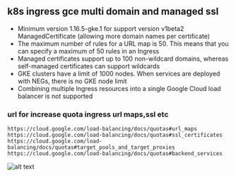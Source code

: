 ## k8s ingress gce multi domain and managed ssl
- Minimum version 1.16.5-gke.1  for support version v1beta2 ManagedCertificate (allowing more domain names per certificate)
- The maximum number of rules for a URL map is 50. This means that you can specify a maximum of 50 rules in an Ingress
- Managed certificates support up to 100 non-wildcard domains, whereas self-managed certificates can support wildcards
- GKE clusters have a limit of 1000 nodes. When services are deployed with NEGs, there is no GKE node limit
- Combining multiple Ingress resources into a single Google Cloud load balancer is not supported

### url for increase quota ingress url maps,ssl etc
```
https://cloud.google.com/load-balancing/docs/quotas#url_maps
https://cloud.google.com/load-balancing/docs/quotas#ssl_certificates
https://cloud.google.com/load-balancing/docs/quotas#target_pools_and_target_proxies
https://cloud.google.com/load-balancing/docs/quotas#backend_services
```

![alt text](https://miro.medium.com/max/1400/1*KIVa4hUVZxg-8Ncabo8pdg.png)
